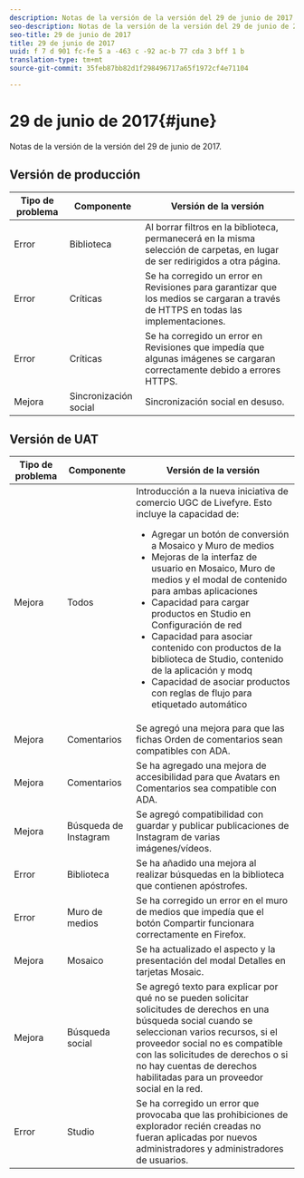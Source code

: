 ```yaml
---
description: Notas de la versión de la versión del 29 de junio de 2017.
seo-description: Notas de la versión de la versión del 29 de junio de 2017.
seo-title: 29 de junio de 2017
title: 29 de junio de 2017
uuid: f 7 d 901 fc-fe 5 a -463 c -92 ac-b 77 cda 3 bff 1 b
translation-type: tm+mt
source-git-commit: 35feb87bb82d1f298496717a65f1972cf4e71104

---
```



# 29 de junio de 2017{#june}

Notas de la versión de la versión del 29 de junio de 2017.

## Versión de producción

| **Tipo de problema** | **Componente** | **Versión de la versión** |
|---|---|---|
| Error | Biblioteca | Al borrar filtros en la biblioteca, permanecerá en la misma selección de carpetas, en lugar de ser redirigidos a otra página. |
| Error | Críticas | Se ha corregido un error en Revisiones para garantizar que los medios se cargaran a través de HTTPS en todas las implementaciones. |
| Error | Críticas | Se ha corregido un error en Revisiones que impedía que algunas imágenes se cargaran correctamente debido a errores HTTPS. |
| Mejora | Sincronización social | Sincronización social en desuso. |

## Versión de UAT

| Tipo de problema | Componente | Versión de la versión |
|--- |--- |--- |
| Mejora | Todos | Introducción a la nueva iniciativa de comercio UGC de Livefyre. Esto incluye la capacidad de: <br><ul><li>Agregar un botón de conversión a Mosaico y Muro de medios</li><li> Mejoras de la interfaz de usuario en Mosaico, Muro de medios y el modal de contenido para ambas aplicaciones</li><li>Capacidad para cargar productos en Studio en Configuración de red</li><li>Capacidad para asociar contenido con productos de la biblioteca de Studio, contenido de la aplicación y modq</li><li>Capacidad de asociar productos con reglas de flujo para etiquetado automático</li></ul> |
| Mejora | Comentarios | Se agregó una mejora para que las fichas Orden de comentarios sean compatibles con ADA. |
| Mejora | Comentarios | Se ha agregado una mejora de accesibilidad para que Avatars en Comentarios sea compatible con ADA. |
| Mejora | Búsqueda de Instagram | Se agregó compatibilidad con guardar y publicar publicaciones de Instagram de varias imágenes/vídeos. |
| Error | Biblioteca | Se ha añadido una mejora al realizar búsquedas en la biblioteca que contienen apóstrofes. |
| Error | Muro de medios | Se ha corregido un error en el muro de medios que impedía que el botón Compartir funcionara correctamente en Firefox. |
| Mejora | Mosaico | Se ha actualizado el aspecto y la presentación del modal Detalles en tarjetas Mosaic. |
| Mejora | Búsqueda social | Se agregó texto para explicar por qué no se pueden solicitar solicitudes de derechos en una búsqueda social cuando se seleccionan varios recursos, si el proveedor social no es compatible con las solicitudes de derechos o si no hay cuentas de derechos habilitadas para un proveedor social en la red. |
| Error | Studio | Se ha corregido un error que provocaba que las prohibiciones de explorador recién creadas no fueran aplicadas por nuevos administradores y administradores de usuarios. |


